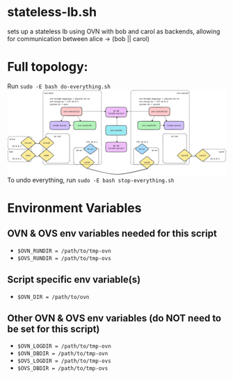 # stateless-lb.sh
sets up a stateless lb using OVN with bob and carol as backends, allowing for communication between alice -> (bob || carol)

# Full topology:
Run `sudo -E bash do-everything.sh`
![topology](topology.png)
To undo everything, run `sudo -E bash stop-everything.sh`

# Environment Variables
## OVN & OVS env variables needed for this script
- `$OVN_RUNDIR = /path/to/tmp-ovn`
- `$OVS_RUNDIR = /path/to/tmp-ovs`
## Script specific env variable(s)
- `$OVN_DIR = /path/to/ovn`
## Other OVN & OVS env variables (do NOT need to be set for this script)
- `$OVN_LOGDIR = /path/to/tmp-ovn`
- `$OVN_DBDIR = /path/to/tmp-ovn`
- `$OVS_LOGDIR = /path/to/tmp-ovs`
- `$OVS_DBDIR = /path/to/tmp-ovs`
